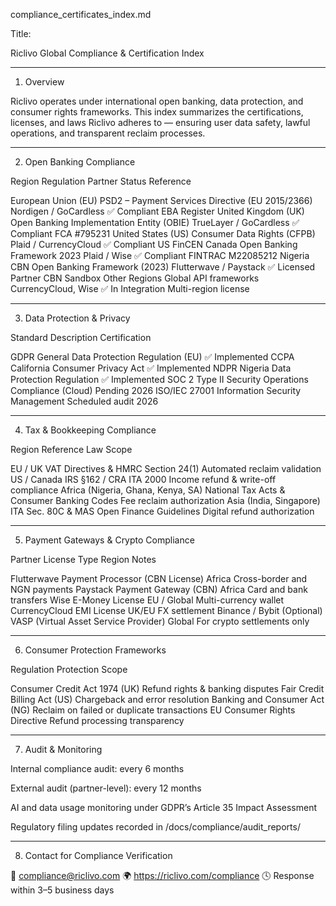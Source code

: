 compliance_certificates_index.md

Title:

Riclivo Global Compliance & Certification Index


---

1. Overview

Riclivo operates under international open banking, data protection, and consumer rights frameworks.
This index summarizes the certifications, licenses, and laws Riclivo adheres to — ensuring user data safety, lawful operations, and transparent reclaim processes.


---

2. Open Banking Compliance

Region	Regulation	Partner	Status	Reference

European Union (EU)	PSD2 – Payment Services Directive (EU 2015/2366)	Nordigen / GoCardless	✅ Compliant	EBA Register
United Kingdom (UK)	Open Banking Implementation Entity (OBIE)	TrueLayer / GoCardless	✅ Compliant	FCA #795231
United States (US)	Consumer Data Rights (CFPB)	Plaid / CurrencyCloud	✅ Compliant	US FinCEN
Canada	Open Banking Framework 2023	Plaid / Wise	✅ Compliant	FINTRAC M22085212
Nigeria	CBN Open Banking Framework (2023)	Flutterwave / Paystack	✅ Licensed Partner	CBN Sandbox
Other Regions	Global API frameworks	CurrencyCloud, Wise	✅ In Integration	Multi-region license



---

3. Data Protection & Privacy

Standard	Description	Certification

GDPR	General Data Protection Regulation (EU)	✅ Implemented
CCPA	California Consumer Privacy Act	✅ Implemented
NDPR	Nigeria Data Protection Regulation	✅ Implemented
SOC 2 Type II	Security Operations Compliance (Cloud)	Pending 2026
ISO/IEC 27001	Information Security Management	Scheduled audit 2026



---

4. Tax & Bookkeeping Compliance

Region	Reference Law	Scope

EU / UK	VAT Directives & HMRC Section 24(1)	Automated reclaim validation
US / Canada	IRS §162 / CRA ITA 2000	Income refund & write-off compliance
Africa (Nigeria, Ghana, Kenya, SA)	National Tax Acts & Consumer Banking Codes	Fee reclaim authorization
Asia (India, Singapore)	ITA Sec. 80C & MAS Open Finance Guidelines	Digital refund authorization



---

5. Payment Gateways & Crypto Compliance

Partner	License Type	Region	Notes

Flutterwave	Payment Processor (CBN License)	Africa	Cross-border and NGN payments
Paystack	Payment Gateway (CBN)	Africa	Card and bank transfers
Wise	E-Money License	EU / Global	Multi-currency wallet
CurrencyCloud	EMI License	UK/EU	FX settlement
Binance / Bybit (Optional)	VASP (Virtual Asset Service Provider)	Global	For crypto settlements only



---

6. Consumer Protection Frameworks

Regulation	Protection Scope

Consumer Credit Act 1974 (UK)	Refund rights & banking disputes
Fair Credit Billing Act (US)	Chargeback and error resolution
Banking and Consumer Act (NG)	Reclaim on failed or duplicate transactions
EU Consumer Rights Directive	Refund processing transparency



---

7. Audit & Monitoring

Internal compliance audit: every 6 months

External audit (partner-level): every 12 months

AI and data usage monitoring under GDPR’s Article 35 Impact Assessment

Regulatory filing updates recorded in /docs/compliance/audit_reports/



---

8. Contact for Compliance Verification

📩 compliance@riclivo.com
🌍 https://riclivo.com/compliance
🕓 Response within 3–5 business days
